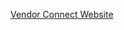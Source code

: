 [Vendor Connect Website]([https://vercel.com/tbrowns-projects/vendor-connect-erss/F36xCtZfhuNJwKpkejmr26A4J2y1](https://vendor-connect-erss-q65uhm7y0-tbrowns-projects.vercel.app/]))
